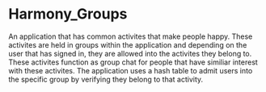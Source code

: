 # Harmony_Groups
An application that has common activites that make people happy. These activites are held in groups within the application and depending on the user that has signed in, they are allowed into the activites they belong to. These activites function as group chat for people that have similiar interest with these activites. The application uses a hash table to admit users into the specific group by verifying they belong to that activity.
